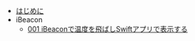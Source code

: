 
* [はじめに](README.md)
* iBeacon
    * [001 iBeaconで温度を飛ばしSwiftアプリで表示する](/001_beacon_temp/beacon_temp.md)